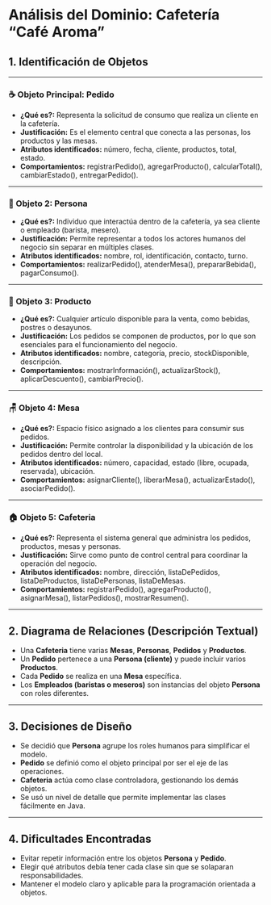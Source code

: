 # Análisis del Dominio: Cafetería “Café Aroma”

## 1. Identificación de Objetos

---

### ☕ Objeto Principal: Pedido
- **¿Qué es?:** Representa la solicitud de consumo que realiza un cliente en la cafetería.  
- **Justificación:** Es el elemento central que conecta a las personas, los productos y las mesas.  
- **Atributos identificados:** número, fecha, cliente, productos, total, estado.  
- **Comportamientos:** registrarPedido(), agregarProducto(), calcularTotal(), cambiarEstado(), entregarPedido().  

---

### 👤 Objeto 2: Persona
- **¿Qué es?:** Individuo que interactúa dentro de la cafetería, ya sea cliente o empleado (barista, mesero).  
- **Justificación:** Permite representar a todos los actores humanos del negocio sin separar en múltiples clases.  
- **Atributos identificados:** nombre, rol, identificación, contacto, turno.  
- **Comportamientos:** realizarPedido(), atenderMesa(), prepararBebida(), pagarConsumo().  

---

### 🍰 Objeto 3: Producto
- **¿Qué es?:** Cualquier artículo disponible para la venta, como bebidas, postres o desayunos.  
- **Justificación:** Los pedidos se componen de productos, por lo que son esenciales para el funcionamiento del negocio.  
- **Atributos identificados:** nombre, categoría, precio, stockDisponible, descripción.  
- **Comportamientos:** mostrarInformación(), actualizarStock(), aplicarDescuento(), cambiarPrecio().  

---

### 🪑 Objeto 4: Mesa
- **¿Qué es?:** Espacio físico asignado a los clientes para consumir sus pedidos.  
- **Justificación:** Permite controlar la disponibilidad y la ubicación de los pedidos dentro del local.  
- **Atributos identificados:** número, capacidad, estado (libre, ocupada, reservada), ubicación.  
- **Comportamientos:** asignarCliente(), liberarMesa(), actualizarEstado(), asociarPedido().  

---

### 🏠 Objeto 5: Cafeteria
- **¿Qué es?:** Representa el sistema general que administra los pedidos, productos, mesas y personas.  
- **Justificación:** Sirve como punto de control central para coordinar la operación del negocio.  
- **Atributos identificados:** nombre, dirección, listaDePedidos, listaDeProductos, listaDePersonas, listaDeMesas.  
- **Comportamientos:** registrarPedido(), agregarProducto(), asignarMesa(), listarPedidos(), mostrarResumen().  

---

## 2. Diagrama de Relaciones (Descripción Textual)
- Una **Cafeteria** tiene varias **Mesas**, **Personas**, **Pedidos** y **Productos**.  
- Un **Pedido** pertenece a una **Persona (cliente)** y puede incluir varios **Productos**.  
- Cada **Pedido** se realiza en una **Mesa** específica.  
- Los **Empleados (baristas o meseros)** son instancias del objeto **Persona** con roles diferentes.

---

## 3. Decisiones de Diseño
- Se decidió que **Persona** agrupe los roles humanos para simplificar el modelo.  
- **Pedido** se definió como el objeto principal por ser el eje de las operaciones.  
- **Cafeteria** actúa como clase controladora, gestionando los demás objetos.  
- Se usó un nivel de detalle que permite implementar las clases fácilmente en Java.

---

## 4. Dificultades Encontradas
- Evitar repetir información entre los objetos **Persona** y **Pedido**.  
- Elegir qué atributos debía tener cada clase sin que se solaparan responsabilidades.  
- Mantener el modelo claro y aplicable para la programación orientada a objetos.
